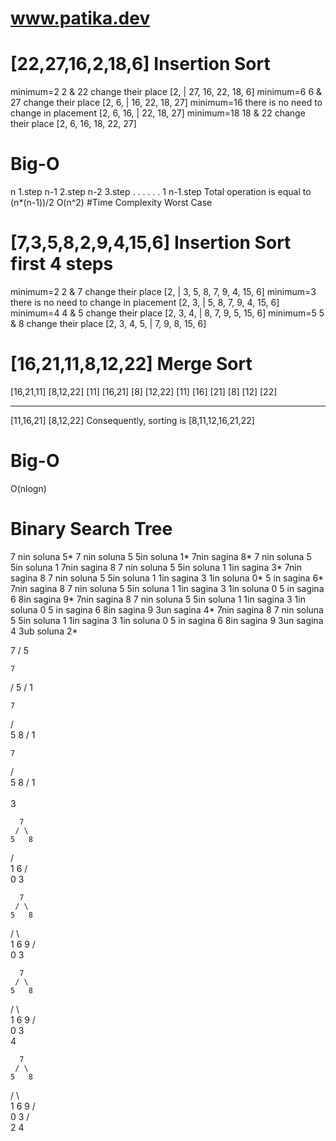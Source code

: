 # www.patika.dev
# [22,27,16,2,18,6] Insertion Sort 
minimum=2	2 & 22 change their place [2, | 27, 16, 22, 18, 6] 
minimum=6 6 & 27 change their place [2, 6, | 16, 22, 18, 27] 
minimum=16 there is no need to change in placement [2, 6, 16, | 22, 18, 27]
minimum=18 18 & 22 change their place [2, 6, 16, 18, 22, 27]
 # Big-O
n	           1.step
n-1	         2.step
n-2	         3.step
.              .
.              .
.              .
1             n-1.step
Total operation is equal to (n*(n-1))/2		O(n^2) 
#Time Complexity
Worst Case 
# [7,3,5,8,2,9,4,15,6] Insertion Sort first 4 steps
minimum=2	2 & 7 change their place [2, | 3, 5, 8, 7, 9, 4, 15, 6]
minimum=3	there is no need to change in placement [2, 3, | 5, 8, 7, 9, 4, 15, 6] 
minimum=4	4 & 5 change their place [2, 3, 4, | 8, 7, 9, 5, 15, 6]
minimum=5	5 & 8 change their place [2, 3, 4, 5, | 7, 9, 8, 15, 6]
# [16,21,11,8,12,22]	Merge Sort 
[16,21,11]		  [8,12,22] 
[11] [16,21]		[8] [12,22]
[11] [16] [21]		[8] [12] [22]
--  --  --  --  --  --  --  --  --  --  --  --  --  --  --  
[11,16,21]		[8,12,22]
Consequently, sorting is [8,11,12,16,21,22]
# Big-O
O(nlogn)

# Binary Search Tree
   7 nin soluna 5* 
   7 nin soluna 5    5in soluna 1*
   7nin sagina 8*    7 nin soluna 5    5in soluna 1
   7nin sagina 8     7 nin soluna 5    5in soluna 1  1in sagina 3*
   7nin sagina 8     7 nin soluna 5    5in soluna 1  1in sagina 3    1in soluna 0*    5 in sagina 6*
   7nin sagina 8     7 nin soluna 5    5in soluna 1  1in sagina 3    1in soluna 0     5 in sagina 6    8in sagina 9*
   7nin sagina 8     7 nin soluna 5    5in soluna 1  1in sagina 3    1in soluna 0     5 in sagina 6    8in sagina 9    3un sagina 4*
   7nin sagina 8     7 nin soluna 5    5in soluna 1  1in sagina 3    1in soluna 0     5 in sagina 6    8in sagina 9    3un sagina 4    3ub soluna 2*
   
   
   7
  /
 5 
  

    7
   /
  5
 /
1 


    7
   / \
  5   8
 /
1 


    7
   / \
  5   8
 / 
1  
 \
  3


      7
     / \
    5   8
   / \
  1   6
 / \
0   3


      7
     / \
    5   8
   / \   \
  1   6   9
 / \
0   3


      7
     / \
    5   8
   / \   \
  1   6   9
 / \
0   3
     \
      4


      7
     / \
    5   8
   / \   \
  1   6   9
 / \
0   3
   / \
  2   4





 
      

  







